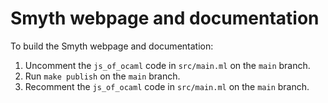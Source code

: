 # Smyth webpage and documentation

To build the Smyth webpage and documentation:

1. Uncomment the `js_of_ocaml` code in `src/main.ml` on the `main` branch.
2. Run `make publish` on the `main` branch.
3. Recomment the `js_of_ocaml` code in `src/main.ml` on the `main` branch.
